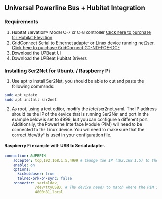 ## Universal Powerline Bus + Hubitat Integration

### Requirements

1. Hubitat Elevation® Model C-7 or C-8 controller [Click here to purchase for Hubitat Elevation](https://hubitat.com)
3. GridConnect Serial to Ethernet adapter or Linux device running net2ser. [Click here to purchase GridConnect GC-ND-POE-DCE](https://www.gridconnect.com/products/netdirect-serial-to-power-over-ethernet-poe-cable)
4. Download the UPBeat UI
5. Download the UPBeat Hubitat Drivers
   
### Installing Ser2Net for Ubuntu / Raspberry Pi

1. Use apt to install Ser2Net, you should be able to cut and paste the following commands:

```bash
sudo apt update
sudo apt install ser2net
```


2. As root, using a text editor, modify the /etc/ser2net.yaml.
   The IP address should be the IP of the device that is running Ser2Net and port in the example below is set to 4999, but you can configure a different port. Additionally, the Powerline Interface Module (PIM) will need to be connected to the Linux device. You will need to make sure that the correct /dev/tty* is used in your configuration file. 

#### Raspberry Pi example with USB to Serial adapter.
```yaml
connection: &UPBPIM
    accepter: tcp,192.168.1.5,4999 # Change the IP (192.168.1.5) to the current system IP and port (4999) can remain the same or be changed
    enable: on
    options:
      kickolduser: true
      telnet-brk-on-sync: false
    connector: serialdev,
              /dev/ttyUSB0, # The device needs to match where the PIM is attached. 
              4800n81,local
```
